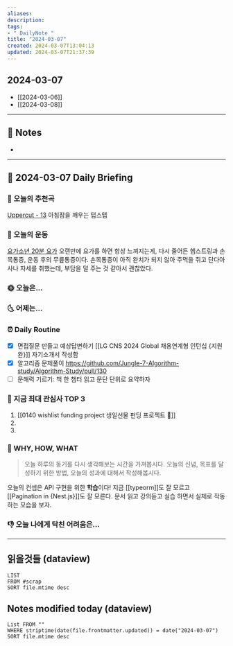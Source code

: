 ```yaml
---
aliases: 
description:
tags:
- " DailyNote "
title: "2024-03-07"
created: 2024-03-07T13:04:13
updated: 2024-03-07T21:37:39
---
```


## 2024-03-07

- [[2024-03-06]] 
- [[2024-03-08]]

---

## 📝 Notes

- 


---

## 📅 2024-03-07 Daily Briefing

### 🎵 오늘의 추천곡

[Uppercut - 13](https://youtu.be/23AjwaaDm2g) 아침잠을 깨우는 덥스텝

### 🏃 오늘의 운동

[요가소년 20분 요가](https://youtu.be/4jqJQTkmxp8?feature=shared) 오랜만에 요가를 하면 항상 느껴지는게, 다시 줄어든 헴스트링과 손목통증, 운동 후의 무릎통증이다. 손목통증이 아직 완치가 되지 않아 주먹을 쥐고 단다아사나 자세를 취했는데, 부담을 덜 주는 것 같아서 괜찮았다.

### 🌞 오늘은...

### 🌜 어제는...

### ⏰ Daily Routine

- [x] 면접질문 만들고 예상답변하기 [[LG CNS 2024 Global 채용연계형 인턴십 {지원완}]] 자기소개서 작성함
- [x] 알고리즘 문제풀이 <https://github.com/Jungle-7-Algorithm-study/Algorithm-Study/pull/130>
- [ ] 문해력 기르기: 책 한 챕터 읽고 문단 단위로 요약하자

### 🧠 지금 최대 관심사 TOP 3

1. [[0140 wishlist funding project 생일선물 펀딩 프로젝트 🎁]]
2. 
3. 

### 🚀 WHY, HOW, WHAT

> 오늘 하루의 동기를 다시 생각해보는 시간을 가져봅시다. 오늘의 신념, 목표를 달성하기 위한 방법, 오늘의 성과에 대해서 작성해봅시다.

오늘의 컨셉은 API 구현을 위한 **학습**이다! 지금 [[typeorm]]도 잘 모르고 [[Pagination in {Nest.js}]]도 잘 모른다. 문서 읽고 강의듣고 실습 하면서 실제로 작동하는 모습을 보자.

### 👎 오늘 나에게 닥친 어려움은...

---

## 읽을것들 (dataview)

```dataview
LIST
FROM #scrap
SORT file.mtime desc
```

## Notes modified today (dataview)

```dataview
List FROM "" 
WHERE striptime(date(file.frontmatter.updated)) = date("2024-03-07") 
SORT file.mtime desc
```
